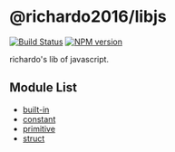 # @richardo2016/libjs

[![Build Status](https://travis-ci.org/richardo2016/libjs.svg)](https://travis-ci.org/richardo2016/libjs)
[![NPM version](https://img.shields.io/npm/v/@richardo2016/libjs.svg)](https://www.npmjs.org/package/@richardo2016/libjs)

richardo's lib of javascript.

## Module List

- [built-in](./src/built-in/README.md)
- [constant](./src/constant/README.md)
- [primitive](./src/primitive/README.md)
- [struct](./src/struct/README.md)
